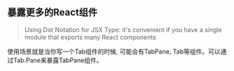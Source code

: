 ## 暴露更多的React组件

> Using Dot Notation for JSX Type: it's convenient if you have a single module that exports many React components

使用场景就是当你写一个Tab组件的时候, 可能会有TabPane, Tab等组件。可以通过Tab.Pane来暴露TabPane组件。
